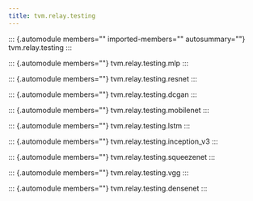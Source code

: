 ```yaml
---
title: tvm.relay.testing
---
```


::: {.automodule members="" imported-members="" autosummary=""}
tvm.relay.testing
:::

::: {.automodule members=""}
tvm.relay.testing.mlp
:::

::: {.automodule members=""}
tvm.relay.testing.resnet
:::

::: {.automodule members=""}
tvm.relay.testing.dcgan
:::

::: {.automodule members=""}
tvm.relay.testing.mobilenet
:::

::: {.automodule members=""}
tvm.relay.testing.lstm
:::

::: {.automodule members=""}
tvm.relay.testing.inception_v3
:::

::: {.automodule members=""}
tvm.relay.testing.squeezenet
:::

::: {.automodule members=""}
tvm.relay.testing.vgg
:::

::: {.automodule members=""}
tvm.relay.testing.densenet
:::
